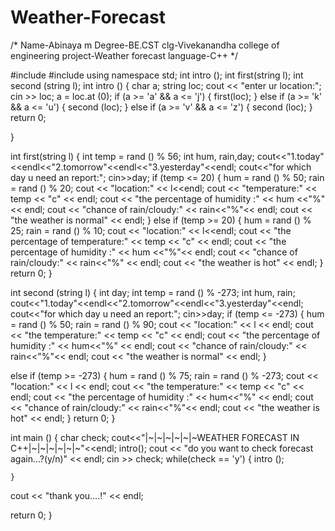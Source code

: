 # Weather-Forecast
/* Name-Abinaya m
   Degree-BE.CST
   clg-Vivekanandha college of engineering 
   project-Weather forecast 
   language-C++
*/
   
   
#include <iostream>
#include<cstdlib>
using namespace std;
int intro ();
int first(string l);
int second (string l);
int intro ()
{
  char a;
  string loc;
  cout << "enter ur location:";
  cin >> loc;
  a = loc.at (0);
  if (a >= 'a' && a <= 'j')
    {
      first(loc);
    }
  else if (a >= 'k' && a <= 'u')
    {
      second (loc);
    }
  else if (a >= 'v' && a <= 'z')
    {
      second (loc);
    }
    return 0;

}

int first(string l)
{
  int temp = rand () % 56;
  int hum, rain,day;
  cout<<"1.today"<<endl<<"2.tomorrow"<<endl<<"3.yesterday"<<endl;
  cout<<"for which day u need an report:";
  cin>>day;
  if (temp <= 20)
    {
      hum = rand () % 50;
      rain = rand () % 20;
      cout << "location:" << l<<endl;
      cout << "temperature:" << temp << "c" << endl;
      cout << "the percentage of humidity :" << hum <<"%"<< endl;
      cout << "chance of rain/cloudy:" << rain<<"%"<< endl;
      cout << "the weather is normal" << endl;
    }
  else if (temp >= 20)
    {
      hum = rand () % 25;
      rain = rand () % 10;
      cout << "location:" << l<<endl;
      cout << "the percentage of temperature:" << temp << "c" << endl;
      cout << "the percentage of humidity :" << hum <<"%"<< endl;
      cout << "chance of rain/cloudy:" << rain<<"%" << endl;
      cout << "the weather is hot" << endl;
    }
  return 0;
}

int second (string l)
{
  int day;
  int temp = rand () % -273;
  int hum, rain;
  cout<<"1.today"<<endl<<"2.tomorrow"<<endl<<"3.yesterday"<<endl;
  cout<<"for which day u need an report:";
  cin>>day;
  if (temp <= -273)
    {
      hum = rand () % 50;
      rain = rand () % 90;
      cout << "location:" << l << endl;
      cout << "the temperature:" << temp << "c" << endl;
      cout << "the percentage of humidity :" << hum<<"%" << endl;
      cout << "chance of rain/cloudy:" << rain<<"%"<< endl;
      cout << "the weather is normal" << endl;
    }

  else if (temp >= -273)
    {
      hum = rand () % 75;
      rain = rand () % -273;
      cout << "location:" << l << endl;
      cout << "the temperature:" << temp << "c" << endl;
      cout << "the percentage of humidity :" << hum<<"%" << endl;
      cout << "chance of rain/cloudy:" << rain<<"%"<< endl;
      cout << "the weather is hot" << endl;
    }
  return 0;
}

int main ()
{
  char check;
  cout<<"|~|~|~|~|~|~WEATHER FORECAST IN C++|~|~|~|~|~|~"<<endl;
  intro();
  cout << "do you want to check forecast again...?(y/n)" << endl;
  cin >> check;
  while(check == 'y')
    {
      intro ();

    }
  cout << "thank you....!" << endl;


  return 0;
}
